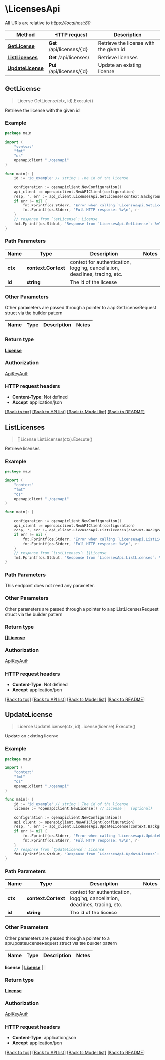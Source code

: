 # \LicensesApi

All URIs are relative to *https://localhost:80*

Method | HTTP request | Description
------------- | ------------- | -------------
[**GetLicense**](LicensesApi.md#GetLicense) | **Get** /api/licenses/{id} | Retrieve the license with the given id
[**ListLicenses**](LicensesApi.md#ListLicenses) | **Get** /api/licenses/ | Retrieve licenses
[**UpdateLicense**](LicensesApi.md#UpdateLicense) | **Put** /api/licenses/{id} | Update an existing license



## GetLicense

> License GetLicense(ctx, id).Execute()

Retrieve the license with the given id

### Example

```go
package main

import (
    "context"
    "fmt"
    "os"
    openapiclient "./openapi"
)

func main() {
    id := "id_example" // string | The id of the license

    configuration := openapiclient.NewConfiguration()
    api_client := openapiclient.NewAPIClient(configuration)
    resp, r, err := api_client.LicensesApi.GetLicense(context.Background(), id).Execute()
    if err != nil {
        fmt.Fprintf(os.Stderr, "Error when calling `LicensesApi.GetLicense``: %v\n", err)
        fmt.Fprintf(os.Stderr, "Full HTTP response: %v\n", r)
    }
    // response from `GetLicense`: License
    fmt.Fprintf(os.Stdout, "Response from `LicensesApi.GetLicense`: %v\n", resp)
}
```

### Path Parameters


Name | Type | Description  | Notes
------------- | ------------- | ------------- | -------------
**ctx** | **context.Context** | context for authentication, logging, cancellation, deadlines, tracing, etc.
**id** | **string** | The id of the license | 

### Other Parameters

Other parameters are passed through a pointer to a apiGetLicenseRequest struct via the builder pattern


Name | Type | Description  | Notes
------------- | ------------- | ------------- | -------------


### Return type

[**License**](License.md)

### Authorization

[ApiKeyAuth](../README.md#ApiKeyAuth)

### HTTP request headers

- **Content-Type**: Not defined
- **Accept**: application/json

[[Back to top]](#) [[Back to API list]](../README.md#documentation-for-api-endpoints)
[[Back to Model list]](../README.md#documentation-for-models)
[[Back to README]](../README.md)


## ListLicenses

> []License ListLicenses(ctx).Execute()

Retrieve licenses

### Example

```go
package main

import (
    "context"
    "fmt"
    "os"
    openapiclient "./openapi"
)

func main() {

    configuration := openapiclient.NewConfiguration()
    api_client := openapiclient.NewAPIClient(configuration)
    resp, r, err := api_client.LicensesApi.ListLicenses(context.Background()).Execute()
    if err != nil {
        fmt.Fprintf(os.Stderr, "Error when calling `LicensesApi.ListLicenses``: %v\n", err)
        fmt.Fprintf(os.Stderr, "Full HTTP response: %v\n", r)
    }
    // response from `ListLicenses`: []License
    fmt.Fprintf(os.Stdout, "Response from `LicensesApi.ListLicenses`: %v\n", resp)
}
```

### Path Parameters

This endpoint does not need any parameter.

### Other Parameters

Other parameters are passed through a pointer to a apiListLicensesRequest struct via the builder pattern


### Return type

[**[]License**](License.md)

### Authorization

[ApiKeyAuth](../README.md#ApiKeyAuth)

### HTTP request headers

- **Content-Type**: Not defined
- **Accept**: application/json

[[Back to top]](#) [[Back to API list]](../README.md#documentation-for-api-endpoints)
[[Back to Model list]](../README.md#documentation-for-models)
[[Back to README]](../README.md)


## UpdateLicense

> License UpdateLicense(ctx, id).License(license).Execute()

Update an existing license

### Example

```go
package main

import (
    "context"
    "fmt"
    "os"
    openapiclient "./openapi"
)

func main() {
    id := "id_example" // string | The id of the license
    license := *openapiclient.NewLicense() // License |  (optional)

    configuration := openapiclient.NewConfiguration()
    api_client := openapiclient.NewAPIClient(configuration)
    resp, r, err := api_client.LicensesApi.UpdateLicense(context.Background(), id).License(license).Execute()
    if err != nil {
        fmt.Fprintf(os.Stderr, "Error when calling `LicensesApi.UpdateLicense``: %v\n", err)
        fmt.Fprintf(os.Stderr, "Full HTTP response: %v\n", r)
    }
    // response from `UpdateLicense`: License
    fmt.Fprintf(os.Stdout, "Response from `LicensesApi.UpdateLicense`: %v\n", resp)
}
```

### Path Parameters


Name | Type | Description  | Notes
------------- | ------------- | ------------- | -------------
**ctx** | **context.Context** | context for authentication, logging, cancellation, deadlines, tracing, etc.
**id** | **string** | The id of the license | 

### Other Parameters

Other parameters are passed through a pointer to a apiUpdateLicenseRequest struct via the builder pattern


Name | Type | Description  | Notes
------------- | ------------- | ------------- | -------------

 **license** | [**License**](License.md) |  | 

### Return type

[**License**](License.md)

### Authorization

[ApiKeyAuth](../README.md#ApiKeyAuth)

### HTTP request headers

- **Content-Type**: application/json
- **Accept**: application/json

[[Back to top]](#) [[Back to API list]](../README.md#documentation-for-api-endpoints)
[[Back to Model list]](../README.md#documentation-for-models)
[[Back to README]](../README.md)

